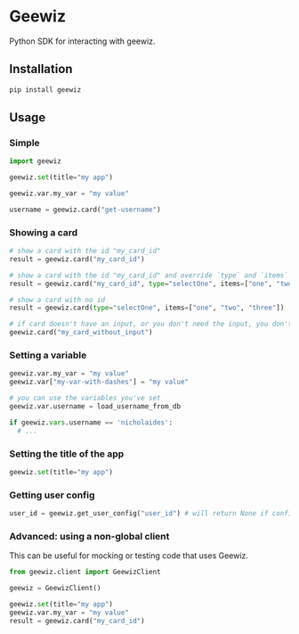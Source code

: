 # Geewiz

Python SDK for interacting with geewiz.

## Installation

```sh
pip install geewiz
```

## Usage

### Simple

```python
import geewiz

geewiz.set(title="my app")

geewiz.var.my_var = "my value"

username = geewiz.card("get-username")
```

### Showing a card

```python
# show a card with the id "my_card_id"
result = geewiz.card("my_card_id")

# show a card with the id "my_card_id" and override `type` and `items` parameters
result = geewiz.card("my_card_id", type="selectOne", items=["one", "two", "three"])

# show a card with no id
result = geewiz.card(type="selectOne", items=["one", "two", "three"])

# if card doesn't have an input, or you don't need the input, you don't need to save the return value
geewiz.card("my_card_without_input")
```

### Setting a variable

```python
geewiz.var.my_var = "my value"
geewiz.var["my-var-with-dashes"] = "my value"

# you can use the variables you've set
geewiz.var.username = load_username_from_db

if geewiz.vars.username == 'nicholaides':
  # ...
```

### Setting the title of the app

```python
geewiz.set(title="my app")
```

### Getting user config

```python
user_id = geewiz.get_user_config("user_id") # will return None if config value is not set
```

### Advanced: using a non-global client

This can be useful for mocking or testing code that uses Geewiz.

```python
from geewiz.client import GeewizClient

geewiz = GeewizClient()

geewiz.set(title="my app")
geewiz.var.my_var = "my value"
result = geewiz.card("my_card_id")
```
